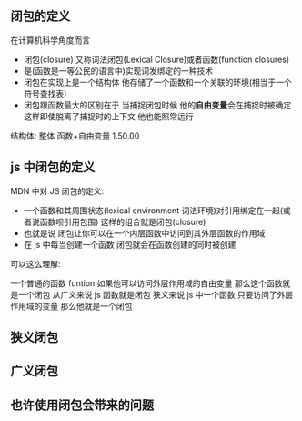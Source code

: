 ## 闭包的定义

在计算机科学角度而言

- 闭包(closure) 又称词法闭包(Lexical Closure)或者函数(function closures)
- 是(函数是一等公民的语言中)实现词发绑定的一种技术
- 闭包在实现上是一个结构体 他存储了一个函数和一个关联的环境(相当于一个符号查找表)
- 闭包跟函数最大的区别在于 当捕捉闭包时候 他的**自由变量**会在捕捉时被确定 这样即使脱离了捕捉时的上下文 他也能照常运行

结构体: 整体 函数+自由变量
1.50.00

## js 中闭包的定义

MDN 中对 JS 闭包的定义:

- 一个函数和其周围状态(lexical environment 词法环境)对引用绑定在一起(或者说函数呗引用包围) 这样的组合就是闭包(closure)
- 也就是说 闭包让你可以在一个内层函数中访问到其外层函数的作用域
- 在 js 中每当创建一个函数 闭包就会在函数创建的同时被创建

可以这么理解:

一个普通的函数 funtion 如果他可以访问外层作用域的自由变量 那么这个函数就是一个闭包
从广义来说 js 函数就是闭包
狭义来说 js 中一个函数 只要访问了外层作用域的变量 那么他就是一个闭包

## 狭义闭包

## 广义闭包

## 也许使用闭包会带来的问题

